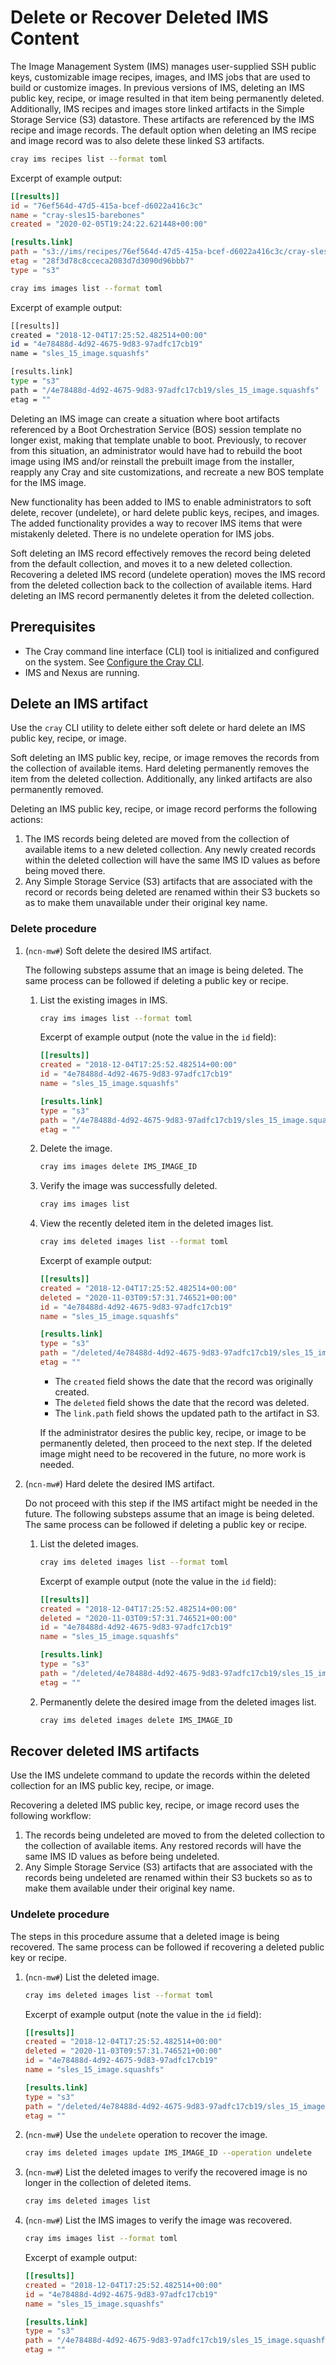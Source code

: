 # Delete or Recover Deleted IMS Content

The Image Management System \(IMS\) manages user-supplied SSH public keys, customizable image recipes, images, and IMS jobs that are used to build or customize images.
In previous versions of IMS, deleting an IMS public key, recipe, or image resulted in that item being permanently deleted. Additionally, IMS recipes and images store
linked artifacts in the Simple Storage Service \(S3\) datastore. These artifacts are referenced by the IMS recipe and image records. The default option when deleting
an IMS recipe and image record was to also delete these linked S3 artifacts.

```bash
cray ims recipes list --format toml
```

Excerpt of example output:

```toml
[[results]]
id = "76ef564d-47d5-415a-bcef-d6022a416c3c"
name = "cray-sles15-barebones"
created = "2020-02-05T19:24:22.621448+00:00"

[results.link]
path = "s3://ims/recipes/76ef564d-47d5-415a-bcef-d6022a416c3c/cray-sles15-barebones.tgz"
etag = "28f3d78c8cceca2083d7d3090d96bbb7"
type = "s3"
```

```bash
cray ims images list --format toml
```

Excerpt of example output:

```bash
[[results]]
created = "2018-12-04T17:25:52.482514+00:00"
id = "4e78488d-4d92-4675-9d83-97adfc17cb19"
name = "sles_15_image.squashfs"

[results.link]
type = "s3"
path = "/4e78488d-4d92-4675-9d83-97adfc17cb19/sles_15_image.squashfs"
etag = ""
```

Deleting an IMS image can create a situation where boot artifacts referenced by a Boot Orchestration Service \(BOS\) session template no longer exist, making that
template unable to boot. Previously, to recover from this situation, an administrator would have had to rebuild the boot image using IMS and/or reinstall the prebuilt
image from the installer, reapply any Cray and site customizations, and recreate a new BOS template for the IMS image.

New functionality has been added to IMS to enable administrators to soft delete, recover \(undelete\), or hard delete public keys, recipes, and images. The added
functionality provides a way to recover IMS items that were mistakenly deleted. There is no undelete operation for IMS jobs.

Soft deleting an IMS record effectively removes the record being deleted from the default collection, and moves it to a new deleted collection. Recovering a deleted
IMS record \(undelete operation\) moves the IMS record from the deleted collection back to the collection of available items. Hard deleting an IMS record permanently
deletes it from the deleted collection.

## Prerequisites

* The Cray command line interface \(CLI\) tool is initialized and configured on the system.
  See [Configure the Cray CLI](../configure_cray_cli.md).
* IMS and Nexus are running.

## Delete an IMS artifact

Use the `cray` CLI utility to delete either soft delete or hard delete an IMS public key, recipe, or image.

Soft deleting an IMS public key, recipe, or image removes the records from the collection of available items. Hard deleting permanently removes the item from the deleted collection.
Additionally, any linked artifacts are also permanently removed.

Deleting an IMS public key, recipe, or image record performs the following actions:

1. The IMS records being deleted are moved from the collection of available items to a new deleted collection. Any newly created records within the deleted collection will have the
   same IMS ID values as before being moved there.
1. Any Simple Storage Service \(S3\) artifacts that are associated with the record or records being deleted are renamed within their S3 buckets so as to make them unavailable under
   their original key name.

### Delete procedure

1. (`ncn-mw#`) Soft delete the desired IMS artifact.

    The following substeps assume that an image is being deleted. The same process can be followed if deleting a public key or recipe.

    1. List the existing images in IMS.

        ```bash
        cray ims images list --format toml
        ```

        Excerpt of example output (note the value in the `id` field):

        ```toml
        [[results]]
        created = "2018-12-04T17:25:52.482514+00:00"
        id = "4e78488d-4d92-4675-9d83-97adfc17cb19"
        name = "sles_15_image.squashfs"

        [results.link]
        type = "s3"
        path = "/4e78488d-4d92-4675-9d83-97adfc17cb19/sles_15_image.squashfs"
        etag = ""
        ```

    1. Delete the image.

        ```bash
        cray ims images delete IMS_IMAGE_ID
        ```

    1. Verify the image was successfully deleted.

        ```bash
        cray ims images list
        ```

    1. View the recently deleted item in the deleted images list.

        ```bash
        cray ims deleted images list --format toml
        ```

        Excerpt of example output:

        ```toml
        [[results]]
        created = "2018-12-04T17:25:52.482514+00:00"
        deleted = "2020-11-03T09:57:31.746521+00:00"
        id = "4e78488d-4d92-4675-9d83-97adfc17cb19"
        name = "sles_15_image.squashfs"

        [results.link]
        type = "s3"
        path = "/deleted/4e78488d-4d92-4675-9d83-97adfc17cb19/sles_15_image.squashfs"
        etag = ""
        ```

        * The `created` field shows the date that the record was originally created.
        * The `deleted` field shows the date that the record was deleted.
        * The `link.path` field shows the updated path to the artifact in S3.

        If the administrator desires the public key, recipe, or image to be permanently deleted, then proceed to the next step.
        If the deleted image might need to be recovered in the future, no more work is needed.

1. (`ncn-mw#`) Hard delete the desired IMS artifact.

    Do not proceed with this step if the IMS artifact might be needed in the future. The following substeps assume that an image is being deleted. The same process can be followed if deleting a public key or recipe.

    1. List the deleted images.

        ```bash
        cray ims deleted images list --format toml
        ```

        Excerpt of example output (note the value in the `id` field):

        ```toml
        [[results]]
        created = "2018-12-04T17:25:52.482514+00:00"
        deleted = "2020-11-03T09:57:31.746521+00:00"
        id = "4e78488d-4d92-4675-9d83-97adfc17cb19"
        name = "sles_15_image.squashfs"

        [results.link]
        type = "s3"
        path = "/deleted/4e78488d-4d92-4675-9d83-97adfc17cb19/sles_15_image.squashfs"
        etag = ""
        ```

    1. Permanently delete the desired image from the deleted images list.

        ```bash
        cray ims deleted images delete IMS_IMAGE_ID
        ```

## Recover deleted IMS artifacts

Use the IMS undelete command to update the records within the deleted collection for an IMS public key, recipe, or image.

Recovering a deleted IMS public key, recipe, or image record uses the following workflow:

1. The records being undeleted are moved to from the deleted collection to the collection of available items. Any restored records will have the same IMS ID values as before being undeleted.
1. Any Simple Storage Service \(S3\) artifacts that are associated with the records being undeleted are renamed within their S3 buckets so as to make them available under their original key name.

### Undelete procedure

The steps in this procedure assume that a deleted image is being recovered. The same process can be followed if recovering a deleted public key or recipe.

1. (`ncn-mw#`) List the deleted image.

    ```bash
    cray ims deleted images list --format toml
    ```

    Excerpt of example output (note the value in the `id` field):

    ```toml
    [[results]]
    created = "2018-12-04T17:25:52.482514+00:00"
    deleted = "2020-11-03T09:57:31.746521+00:00"
    id = "4e78488d-4d92-4675-9d83-97adfc17cb19"
    name = "sles_15_image.squashfs"

    [results.link]
    type = "s3"
    path = "/deleted/4e78488d-4d92-4675-9d83-97adfc17cb19/sles_15_image.squashfs"
    etag = ""
    ```

1. (`ncn-mw#`) Use the `undelete` operation to recover the image.

    ```bash
    cray ims deleted images update IMS_IMAGE_ID --operation undelete
    ```

1. (`ncn-mw#`) List the deleted images to verify the recovered image is no longer in the collection of deleted items.

    ```bash
    cray ims deleted images list
    ```

1. (`ncn-mw#`) List the IMS images to verify the image was recovered.

    ```bash
    cray ims images list --format toml
    ```

    Excerpt of example output:

    ```toml
    [[results]]
    created = "2018-12-04T17:25:52.482514+00:00"
    id = "4e78488d-4d92-4675-9d83-97adfc17cb19"
    name = "sles_15_image.squashfs"

    [results.link]
    type = "s3"
    path = "/4e78488d-4d92-4675-9d83-97adfc17cb19/sles_15_image.squashfs"
    etag = ""
    ```
